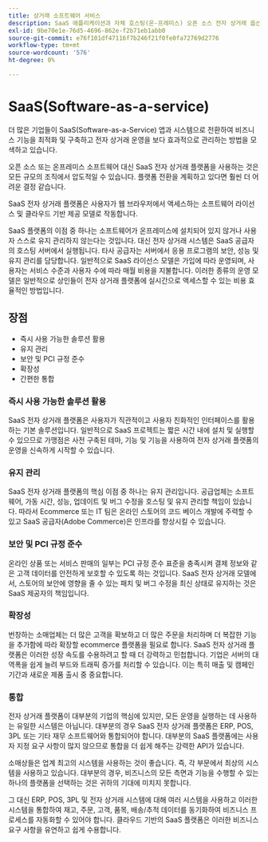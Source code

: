 ```yaml
---
title: 상거래 소프트웨어 서비스
description: SaaS 애플리케이션과 자체 호스팅(온-프레미스) 오픈 소스 전자 상거래 옵션 간의 주요 차이점에 대해 알아봅니다.
exl-id: 9be70e1e-76d5-4696-862e-f2b71eb1abb0
source-git-commit: e76f101df47116f7b246f21f0fe0fa72769d2776
workflow-type: tm+mt
source-wordcount: '576'
ht-degree: 0%

---
```


# SaaS(Software-as-a-service)

더 많은 기업들이 SaaS(Software-as-a-Service) 앱과 시스템으로 전환하여 비즈니스 기능을 최적화 및 구축하고 전자 상거래 운영을 보다 효과적으로 관리하는 방법을 모색하고 있습니다.

오픈 소스 또는 온프레미스 소프트웨어 대신 SaaS 전자 상거래 플랫폼을 사용하는 것은 모든 규모의 조직에서 압도적일 수 있습니다. 플랫폼 전환을 계획하고 있다면 훨씬 더 어려운 결정 같습니다.

SaaS 전자 상거래 플랫폼은 사용자가 웹 브라우저에서 액세스하는 소프트웨어 라이선스 및 클라우드 기반 제공 모델로 작동합니다.

SaaS 플랫폼의 이점 중 하나는 소프트웨어가 온프레미스에 설치되어 있지 않거나 사용자 스스로 유지 관리하지 않는다는 것입니다. 대신 전자 상거래 시스템은 SaaS 공급자의 호스팅 서버에서 실행됩니다. 타사 공급자는 서버에서 응용 프로그램의 보안, 성능 및 유지 관리를 담당합니다. 일반적으로 SaaS 라이선스 모델은 가입에 따라 운영되며, 사용자는 서비스 수준과 사용자 수에 따라 매월 비용을 지불합니다. 이러한 종류의 운영 모델은 일반적으로 상인들이 전자 상거래 플랫폼에 실시간으로 액세스할 수 있는 비용 효율적인 방법입니다.

## 장점

- 즉시 사용 가능한 솔루션 활용
- 유지 관리
- 보안 및 PCI 규정 준수
- 확장성
- 간편한 통합

### 즉시 사용 가능한 솔루션 활용

SaaS 전자 상거래 플랫폼은 사용자가 직관적이고 사용자 친화적인 인터페이스를 활용하는 기본 솔루션입니다. 일반적으로 SaaS 프로젝트는 짧은 시간 내에 설치 및 실행할 수 있으므로 가맹점은 사전 구축된 테마, 기능 및 기능을 사용하여 전자 상거래 플랫폼의 운영을 신속하게 시작할 수 있습니다.

### 유지 관리

SaaS 전자 상거래 플랫폼의 핵심 이점 중 하나는 유지 관리입니다. 공급업체는 소프트웨어, 가동 시간, 성능, 업데이트 및 버그 수정을 호스팅 및 유지 관리할 책임이 있습니다. 따라서 Ecommerce 또는 IT 팀은 온라인 스토어의 코드 베이스 개발에 주력할 수 있고 SaaS 공급자(Adobe Commerce)은 인프라를 향상시킬 수 있습니다.

### 보안 및 PCI 규정 준수

온라인 상품 또는 서비스 판매의 일부는 PCI 규정 준수 표준을 충족시켜 결제 정보와 같은 고객 데이터를 안전하게 보호할 수 있도록 하는 것입니다. SaaS 전자 상거래 모델에서, 스토어의 보안에 영향을 줄 수 있는 패치 및 버그 수정을 최신 상태로 유지하는 것은 SaaS 제공자의 책임입니다.

### 확장성

번창하는 소매업체는 더 많은 고객을 확보하고 더 많은 주문을 처리하며 더 복잡한 기능을 추가함에 따라 확장할 ecommerce 플랫폼을 필요로 합니다. SaaS 전자 상거래 플랫폼은 이러한 성장 속도를 수용하려고 할 때 더 강력하고 민첩합니다. 기업은 서버의 대역폭을 쉽게 늘려 부드와 트래픽 증가를 처리할 수 있습니다. 이는 특히 매출 및 캠페인 기간과 새로운 제품 출시 중 중요합니다.

### 통합

전자 상거래 플랫폼이 대부분의 기업의 핵심에 있지만, 모든 운영을 실행하는 데 사용하는 유일한 시스템은 아닙니다. 대부분의 경우 SaaS 전자 상거래 플랫폼은 ERP, POS, 3PL 또는 기타 재무 소프트웨어와 통합되어야 합니다. 대부분의 SaaS 플랫폼에는 사용자 지정 요구 사항이 많지 않으므로 통합을 더 쉽게 해주는 강력한 API가 있습니다.

소매상들은 업계 최고의 시스템을 사용하는 것이 좋습니다. 즉, 각 부문에서 최상의 시스템을 사용하고 있습니다. 대부분의 경우, 비즈니스의 모든 측면과 기능을 수행할 수 있는 하나의 플랫폼을 선택하는 것은 귀하의 기대에 미치지 못합니다.

그 대신 ERP, POS, 3PL 및 전자 상거래 시스템에 대해 여러 시스템을 사용하고 이러한 시스템을 통합하여 재고, 주문, 고객, 품목, 배송/추적 데이터를 동기화하여 비즈니스 프로세스를 자동화할 수 있어야 합니다. 클라우드 기반의 SaaS 플랫폼은 이러한 비즈니스 요구 사항을 유연하고 쉽게 수용합니다.
